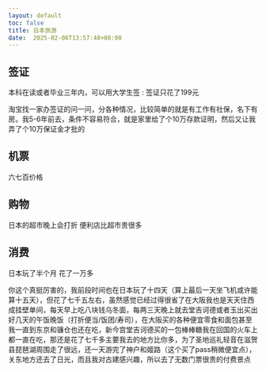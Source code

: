 ```yaml
---
layout: default
toc: false
title: 日本旅游
date:  2025-02-06T13:57:48+08:00
---
```



## 签证

本科在读或者毕业三年内，可以用大学生签 : 签证只花了199元

淘宝找一家办签证的问一问，分各种情况，比较简单的就是有工作有社保，名下有房。我5-6年前去，条件不容易符合，就是家里给了个10万存款证明，然后又让我弄了个10万保证金才批的

## 机票

六七百价格

## 购物
日本的超市晚上会打折 便利店比超市贵很多

## 消费

日本玩了半个月 花了一万多

你这个真挺厉害的，我前段时间也在日本玩了十四天（算上最后一天坐飞机或许能算十五天），但花了七千五左右，虽然感觉已经过得很省了在大阪我也是天天住西成挂壁单间，每天早上吃八块钱乌冬面，每两三天晚上就去堂吉诃德或者玉出买出好几天的午饭晚饭（打折便当/饭团/寿司），在大阪买的各种便宜零食和面包甚至我一直到东京和镰仓也还在吃，新今宫堂吉诃德买的一包棒棒糖我在回国的火车上都一直在吃，那还是花了七千多主要我去的地方比你多，为了圣地巡礼轻音在滋贺县琵琶湖周围走了很远，还一天游完了神户和姬路（这个买了pass稍微便宜点），关东地方还去了日光，而且我对古建感兴趣，所以去了无数门票很贵的付费景点
